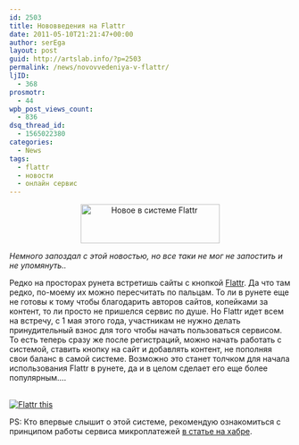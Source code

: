 ```yaml
---
id: 2503
title: Нововведения на Flattr
date: 2011-05-10T21:21:47+00:00
author: serEga
layout: post
guid: http://artslab.info/?p=2503
permalink: /news/novovvedeniya-v-flattr/
ljID:
  - 368
prosmotr:
  - 44
wpb_post_views_count:
  - 836
dsq_thread_id:
  - 1565022380
categories:
  - News
tags:
  - flattr
  - новости
  - онлайн сервис
---
```

<center>
  <img src="http://googledrive.com/host/0B9lHVSSSdxdxd0hjdUdmRzY3Tjg/flattrcom.jpg" alt="Новое в системе Flattr" title="flattrcom" width="249" height="70" class="alignnone size-full wp-image-2640" />
</center>

_Немного запоздал с этой новостью, но все таки не мог не запостить и не упомянуть.._

Редко на просторах рунета встретишь сайты с кнопкой [Flattr](http://flattr.com/). Да что там редко, по-моему их можно пересчитать по пальцам. То ли в рунете еще не готовы к тому чтобы благодарить авторов сайтов, копейками за контент, то ли просто не пришелся сервис по душе. Но Flattr идет всем на встречу, с 1 мая этого года, участникам не нужно делать принудительный взнос для того чтобы начать пользоваться сервисом. То есть теперь сразу же после регистраций, можно начать работать с системой, ставить кнопку на сайт и добавлять контент, не пополняя свои баланс в самой системе. Возможно это станет толчком для начала использования Flattr в рунете, да и в целом сделает его еще более популярным&#8230;.



<a class="FlattrButton" style="display:none;" rev="flattr;button:compact;" href="http://artslab.info/news/novovvedeniya-v-flattr/"></a>



<noscript>
  <a href="http://flattr.com/thing/268850/Flattr" target="_blank"><br /> <img src="http://api.flattr.com/button/flattr-badge-large.png" alt="Flattr this" title="Flattr this" border="0" /></a>
</noscript>

PS: Кто впервые слышит о этой системе, рекомендую ознакомиться с принципом работы сервиса микроплатежей [в статье на хабре](http://habrahabr.ru/blogs/pay_sistem/93647/).
